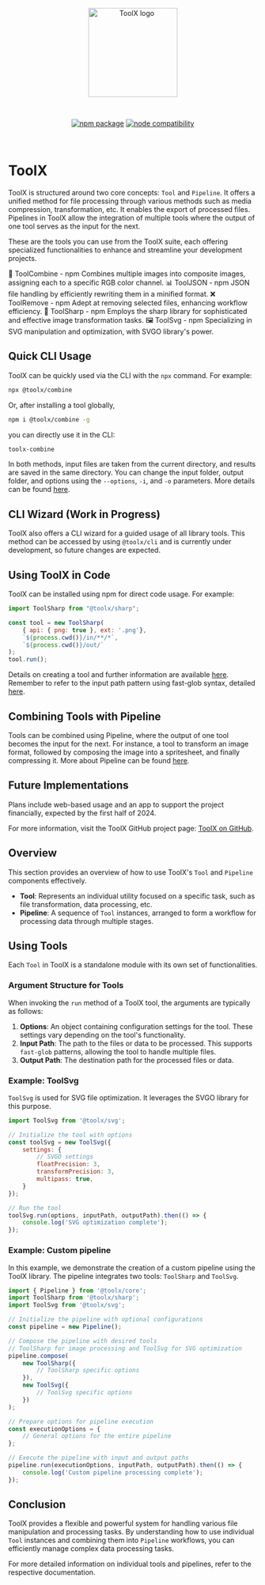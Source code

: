 <p align="center">
  <a href="https://www.npmjs.com/package/@toolx/core" target="_blank" rel="noopener noreferrer">
    <img width="180" src="https://avatars.githubusercontent.com/u/154528565?s=200&v=4" alt="ToolX logo">
  </a>
</p>
<br/>
<p align="center">
  <a href="https://www.npmjs.com/package/@toolx/core"><img src="https://img.shields.io/npm/v/@toolx/core" alt="npm package"></a>
  <a href="https://nodejs.org/en/about/previous-releases"><img src="https://img.shields.io/node/v/@toolx/core" alt="node compatibility"></a>
</p>
<br/>


# ToolX

ToolX is structured around two core concepts: `Tool` and `Pipeline`.
It offers a unified method for file processing through various methods such as media compression, transformation, etc. It enables the export of processed files. Pipelines in ToolX allow the integration of multiple tools where the output of one tool serves as the input for the next.

These are the tools you can use from the ToolX suite, each offering specialized functionalities to enhance and streamline your development projects.

🧩 ToolCombine - npm Combines multiple images into composite images, assigning each to a specific RGB color channel.
📊 ToolJSON - npm JSON file handling by efficiently rewriting them in a minified format.
❌ ToolRemove - npm Adept at removing selected files, enhancing workflow efficiency.
🌟 ToolSharp - npm Employs the sharp library for sophisticated and effective image transformation tasks.
🖼️ ToolSvg - npm Specializing in SVG manipulation and optimization, with SVGO library's power.

## Quick CLI Usage

ToolX can be quickly used via the CLI with the `npx` command. For example:

```bash
npx @toolx/combine
```

Or, after installing a tool globally, 

```bash
npm i @toolx/combine -g
```

you can directly use it in the CLI:

```bash
toolx-combine
```

In both methods, input files are taken from the current directory, and results are saved in the same directory. You can change the input folder, output folder, and options using the `--options`, `-i`, and `-o` parameters. More details can be found [here](https://github.com/toolx-dev/toolx/blob/main/docs/CLI.md).

## CLI Wizard (Work in Progress)

ToolX also offers a CLI wizard for a guided usage of all library tools. This method can be accessed by using `@toolx/cli` and is currently under development, so future changes are expected.

## Using ToolX in Code

ToolX can be installed using npm for direct code usage. For example:

```javascript
import ToolSharp from "@toolx/sharp";

const tool = new ToolSharp(
    { api: { png: true }, ext: '.png'},
    `${process.cwd()}/in/**/*`,
    `${process.cwd()}/out/`
);
tool.run();
```

Details on creating a tool and further information are available [here](https://github.com/toolx-dev/toolx/blob/main/docs/TheTool.md). Remember to refer to the input path pattern using fast-glob syntax, detailed [here](https://github.com/toolx-dev/toolx/blob/main/docs/FastGlobPatternSyntax.md).

## Combining Tools with Pipeline

Tools can be combined using Pipeline, where the output of one tool becomes the input for the next. For instance, a tool to transform an image format, followed by composing the image into a spritesheet, and finally compressing it. More about Pipeline can be found [here](https://github.com/toolx-dev/toolx/blob/main/docs/PipelineInsight.md).

## Future Implementations

Plans include web-based usage and an app to support the project financially, expected by the first half of 2024.

For more information, visit the ToolX GitHub project page: [ToolX on GitHub](https://github.com/toolx-dev).


## Overview

This section provides an overview of how to use ToolX's `Tool` and `Pipeline` components effectively.


- **Tool**: Represents an individual utility focused on a specific task, such as file transformation, data processing, etc.
- **Pipeline**: A sequence of `Tool` instances, arranged to form a workflow for processing data through multiple stages.

## Using Tools

Each `Tool` in ToolX is a standalone module with its own set of functionalities.

### Argument Structure for Tools

When invoking the `run` method of a ToolX tool, the arguments are typically as follows:

1. **Options**: An object containing configuration settings for the tool. These settings vary depending on the tool's functionality.
2. **Input Path**: The path to the files or data to be processed. This supports `fast-glob` patterns, allowing the tool to handle multiple files.
3. **Output Path**: The destination path for the processed files or data.

### Example: ToolSvg

`ToolSvg` is used for SVG file optimization. It leverages the SVGO library for this purpose.

```javascript
import ToolSvg from '@toolx/svg';

// Initialize the tool with options
const toolSvg = new ToolSvg({
    settings: {
        // SVGO settings
        floatPrecision: 3,
        transformPrecision: 3,
        multipass: true,
    }
});

// Run the tool
toolSvg.run(options, inputPath, outputPath).then(() => {
    console.log('SVG optimization complete');
});
```

### Example: Custom pipeline
In this example, we demonstrate the creation of a custom pipeline using the ToolX library. The pipeline integrates two tools: `ToolSharp` and `ToolSvg`.


```javascript
import { Pipeline } from '@toolx/core';
import ToolSharp from '@toolx/sharp';
import ToolSvg from '@toolx/svg';

// Initialize the pipeline with optional configurations
const pipeline = new Pipeline();

// Compose the pipeline with desired tools
// ToolSharp for image processing and ToolSvg for SVG optimization
pipeline.compose(
    new ToolSharp({
        // ToolSharp specific options
    }),
    new ToolSvg({
        // ToolSvg specific options
    })
);

// Prepare options for pipeline execution
const executionOptions = {
    // General options for the entire pipeline
};

// Execute the pipeline with input and output paths
pipeline.run(executionOptions, inputPath, outputPath).then(() => {
    console.log('Custom pipeline processing complete');
});

```

## Conclusion

ToolX provides a flexible and powerful system for handling various file manipulation and processing tasks. By understanding how to use individual `Tool` instances and combining them into `Pipeline` workflows, you can efficiently manage complex data processing tasks.

For more detailed information on individual tools and pipelines, refer to the respective documentation.

